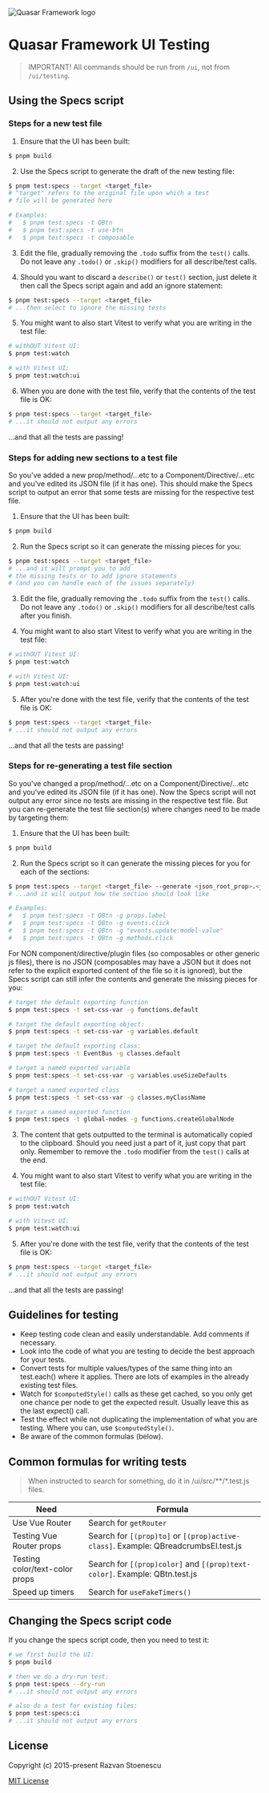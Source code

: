 ![Quasar Framework logo](https://cdn.quasar.dev/logo-v2/header.png)

# Quasar Framework UI Testing

> IMPORTANT!
> All commands should be run from `/ui`, not from `/ui/testing`.

## Using the Specs script

### Steps for a new test file

1. Ensure that the UI has been built:

```bash
$ pnpm build
```

2. Use the Specs script to generate the draft of the new testing file:

```bash
$ pnpm test:specs --target <target_file>
# "target" refers to the original file upon which a test
# file will be generated here

# Examples:
#   $ pnpm test:specs -t QBtn
#   $ pnpm test:specs -t use-btn
#   $ pnpm test:specs -t composable
```

3. Edit the file, gradually removing the `.todo` suffix from the `test()` calls. Do not leave any `.todo()` or `.skip()` modifiers for all describe/test calls.

4. Should you want to discard a `describe()` or `test()` section, just delete it then call the Specs script again and add an ignore statement:

```bash
$ pnpm test:specs --target <target_file>
# ...then select to ignore the missing tests
```

5. You might want to also start Vitest to verify what you are writing in the test file:

```bash
# withOUT Vitest UI:
$ pnpm test:watch

# with Vitest UI:
$ pnpm test:watch:ui
```

6. When you are done with the test file, verify that the contents of the test file is OK:

```bash
$ pnpm test:specs --target <target_file>
# ...it should not output any errors
```

...and that all the tests are passing!

### Steps for adding new sections to a test file

So you've added a new prop/method/...etc to a Component/Directive/...etc and you've edited its JSON file (if it has one). This should make the Specs script to output an error that some tests are missing for the respective test file.

1. Ensure that the UI has been built:

```bash
$ pnpm build
```

2. Run the Specs script so it can generate the missing pieces for you:

```bash
$ pnpm test:specs --target <target_file>
# ...and it will prompt you to add
# the missing tests or to add ignore statements
# (and you can handle each of the issues separately)
```

3. Edit the file, gradually removing the `.todo` suffix from the `test()` calls. Do not leave any `.todo()` or `.skip()` modifiers for all describe/test calls after you finish.

4. You might want to also start Vitest to verify what you are writing in the test file:

```bash
# withOUT Vitest UI:
$ pnpm test:watch

# with Vitest UI:
$ pnpm test:watch:ui
```

5. After you're done with the test file, verify that the contents of the test file is OK:

```bash
$ pnpm test:specs --target <target_file>
# ...it should not output any errors
```

...and that all the tests are passing!

### Steps for re-generating a test file section

So you've changed a prop/method/...etc on a Component/Directive/...etc and you've edited its JSON file (if it has one). Now the Specs script will not output any error since no tests are missing in the respective test file. But you can re-generate the test file section(s) where changes need to be made by targeting them:

1. Ensure that the UI has been built:

```bash
$ pnpm build
```

2. Run the Specs script so it can generate the missing pieces for you for each of the sections:

```bash
$ pnpm test:specs --target <target_file> --generate <json_root_prop>.<json_subprop>
# ...and it will output how the section should look like

# Examples:
#   $ pnpm test:specs -t QBtn -g props.label
#   $ pnpm test:specs -t QBtn -g events.click
#   $ pnpm test:specs -t QBtn -g "events.update:model-value"
#   $ pnpm test:specs -t QBtn -g methods.click
```

For NON component/directive/plugin files (so composables or other generic js files), there is no JSON (composables may have a JSON but it does not refer to the explicit exported content of the file so it is ignored), but the Specs script can still infer the contents and generate the missing pieces for you:

```bash
# target the default exporting function
$ pnpm test:specs -t set-css-var -g functions.default

# target the default exporting object:
$ pnpm test:specs -t set-css-var -g variables.default

# target the default exporting class:
$ pnpm test:specs -t EventBus -g classes.default

# target a named exported variable
$ pnpm test:specs -t set-css-var -g variables.useSizeDefaults

# target a named exported class
$ pnpm test:specs -t set-css-var -g classes.myClassName

# target a named exported function
$ pnpm test:specs -t global-nodes -g functions.createGlobalNode
```

3. The content that gets outputted to the terminal is automatically copied to the clipboard. Should you need just a part of it, just copy that part only. Remember to remove the `.todo` modifier from the `test()` calls at the end.

4. You might want to also start Vitest to verify what you are writing in the test file:

```bash
# withOUT Vitest UI:
$ pnpm test:watch

# with Vitest UI:
$ pnpm test:watch:ui
```

5. After you're done with the test file, verify that the contents of the test file is OK:

```bash
$ pnpm test:specs --target <target_file>
# ...it should not output any errors
```

...and that all the tests are passing!

## Guidelines for testing

* Keep testing code clean and easily understandable. Add comments if necessary.
* Look into the code of what you are testing to decide the best approach for your tests.
* Convert tests for multiple values/types of the same thing into an test.each() where it applies. There are lots of examples in the already existing test files.
* Watch for `$computedStyle()` calls as these get cached, so you only get one chance per node to get the expected result. Usually leave this as the last expect() call.
* Test the effect while not duplicating the implementation of what you are testing. Where you can, use `$computedStyle()`.
* Be aware of the common formulas (below).

## Common formulas for writing tests

> When instructed to search for something, do it in /ui/src/**/*.test.js files.

| Need | Formula |
| --- | --- |
| Use Vue Router | Search for `getRouter` |
| Testing Vue Router props | Search for `[(prop)to]` or `[(prop)active-class]`. Example: QBreadcrumbsEl.test.js |
| Testing color/text-color props | Search for `[(prop)color]` and `[(prop)text-color]`. Example: QBtn.test.js |
| Speed up timers | Search for `useFakeTimers()` |

## Changing the Specs script code

If you change the specs script code, then you need to test it:

```bash
# we first build the UI:
$ pnpm build

# then we do a dry-run test:
$ pnpm test:specs --dry-run
# ...it should not output any errors

# also do a test for existing files:
$ pnpm test:specs:ci
# ...it should not output any errors
```

## License

Copyright (c) 2015-present Razvan Stoenescu

[MIT License](http://en.wikipedia.org/wiki/MIT_License)
